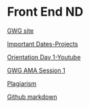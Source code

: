 Front End ND
===========


[GWG site](https://sites.google.com/udacity.com/gwgdevscholarship/home)


[Important Dates-Projects](https://sites.google.com/udacity.com/gwgdevscholarship/deadlines?authuser=0)


[Orientation Day 1-Youtube](https://www.youtube.com/watch?v=Bn53sMTz_xU&feature=youtu.be)


[GWG AMA Session 1](https://docs.google.com/spreadsheets/d/1D36sxMmP1U20pbVdV_Pz-Oo7R5Rs9Cehrdlfbl1jN8U/edit#gid=0)


[Plagiarism](https://udacity.zendesk.com/hc/en-us/categories/360000151251-Plagiarism)


[Github markdown](https://help.github.com/articles/getting-started-with-writing-and-formatting-on-github/)
